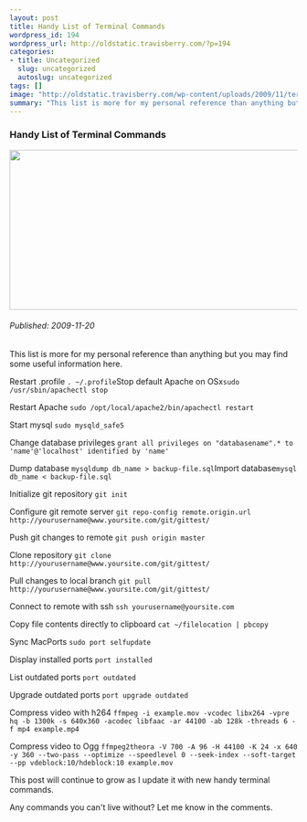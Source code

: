 ```yaml
--- 
layout: post
title: Handy List of Terminal Commands
wordpress_id: 194
wordpress_url: http://oldstatic.travisberry.com/?p=194
categories: 
- title: Uncategorized
  slug: uncategorized
  autoslug: uncategorized
tags: []
image: "http://oldstatic.travisberry.com/wp-content/uploads/2009/11/terminalcap.jpg"
summary: "This list is more for my personal reference than anything but you may find some useful information here."
---
```

<article class="post clearfix">
  <h3>Handy List of Terminal Commands</h3>
  <a href="http://oldstatic.travisberry.com/wp-content/uploads/2009/11/terminalcap.jpg" class="postImageLink"><img src="http://oldstatic.travisberry.com/wp-content/uploads/2009/11/terminalcap.jpg" alt="" class="thumbnail alignleft" width=640 height=280 /></a>
  <h6>Published: 2009-11-20</h6>

This list is more for my personal reference than anything but you may find some useful information here.
<div class="clearfix"></div>

Restart .profile
``. ~/.profile``Stop default Apache on OSx``sudo /usr/sbin/apachectl stop``

Restart Apache
``sudo /opt/local/apache2/bin/apachectl restart``

Start mysql
``sudo mysqld_safe5``

Change database privileges
``grant all privileges on "databasename".* to 'name'@'localhost' identified by 'name'``

Dump database
``mysqldump db_name > backup-file.sql``Import database``mysql db_name < backup-file.sql``

Initialize git repository
``git init``

Configure git remote server
``git repo-config remote.origin.url http://yourusername@www.yoursite.com/git/gittest/``

Push git changes to remote
``git push origin master``

Clone repository
``git clone http://yourusername@www.yoursite.com/git/gittest/``

Pull changes to local branch
``git pull http://yourusername@www.yoursite.com/git/gittest/``

Connect to remote with ssh
``ssh yourusername@yoursite.com ``

Copy file contents directly to clipboard
``cat ~/filelocation | pbcopy``

Sync MacPorts
``sudo port selfupdate``

Display installed ports
``port installed``

List outdated ports
``port outdated``

Upgrade outdated ports
``port upgrade outdated``

Compress video with h264
``ffmpeg -i example.mov -vcodec libx264 -vpre hq -b 1300k -s 640x360 -acodec libfaac -ar 44100 -ab 128k -threads 6 -f mp4 example.mp4 ``

Compress video to Ogg
``ffmpeg2theora -V 700 -A 96 -H 44100 -K 24 -x 640 -y 360 --two-pass --optimize --speedlevel 0 --seek-index --soft-target --pp vdeblock:10/hdeblock:10 example.mov ``

This post will continue to grow as I update it with new handy terminal commands.

Any commands you can't live without? Let me know in the comments.
</article>